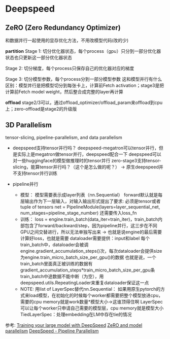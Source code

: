# Deepspeed

## ZeRO (Zero Redundancy Optimizer)
和数据并行一起使用的显存优化方法，不用改模型代码(改的少)

**partition**
Stage 1: 切分优化器状态，每个process（gpu）只分到一部分优化器状态也只更新这一部分优化器状态

Stage 2: 切分梯度，每个process只保存自己的优化器对应的梯度

Stage 3: 切分模型参数，每个process分到一部分模型参数
    这和模型并行有什么区别：模型并行是把模型切分到每张卡上，计算前Fetch activation；stage3是把计算前Fetch model weight，然后整合成完整的layer再计算

**offload**
stage2/3可以，通过offload_optimizer/offload_param来offload到cpu上；zero-offload是stage2的升级版


## 3D Parallelism
tensor-slicing, pipeline-parallelism, and data parallelism
- deepspeed支持tensor并行吗？
    deepspeed-megatron可以tensor并行，但是实际上是megatron做tensor并行，deepspeed配合一下
    deepspeed可以对一些huggingface的模型做推理时的tensor并行
    zero-stage3支持tensor-slicing，能算tensor并行吗？（这个是怎么做的呢？）
        -> 原生deepspeed并不支持tensor并行训练

- pipeline并行
    - 模型：
        模型需要表示成layer列表（nn.Sequential）
        forward默认就是每层输出作为下一层输入，对输入输出形式提出了要求: 必须是tensor或者tuple of tensors
        net = PipelineModule(layers=layer_sequential_net, num_stages=pipeline_stage_number)
        还需要传入loss_fn
    - 训练：
        loss = engine.train_batch(data_iter=train_iter)，train_batch内部包含了forward/backward/step，因为pipeline并行，这三步在不同GPU之间交替进行，所以无法单独写出来
        -> 也就是说engine的最后需要计算好loss，也就是需要
        dataloader需要提供：input和label
        每个train_batch中，dataloader会被调engine.gradient_accumulation_steps()次，每次dataloader会提供size为engine.train_micro_batch_size_per_gpu()的数据
            也就是说，一个train_batch里面真正被训练的数据有gradient_accumulation_steps*train_micro_batch_size_per_gpu条
        train_batch中途数据不能中断（为空），用deepspeed.utils.RepeatingLoader来重复dataloader保证这一点
    - NOTE:
        用list of LayerSpec替代nn.Sequential：
            如果用原生pytorch的方式来load模型，在初始化的时候每个worker都需要把整个模型放进cpu，需要的cpu memory就是work数量*模型大小->这谁顶得住啊
            LayerSpec可以让每个worker只申请自己需要的模型层，cpu memory就是模型大小
        TiedLayerSpec：处理embedding在LM中存在tie的情况

参考:
[Training your large model with DeepSpeed](https://www.deepspeed.ai/tutorials/large-models-w-deepspeed/)
[ZeRO and model parallelism](https://github.com/microsoft/DeepSpeed/discussions/1911)
[DeepSpeed - Pipeline Parallelism](https://www.deepspeed.ai/tutorials/pipeline/)
